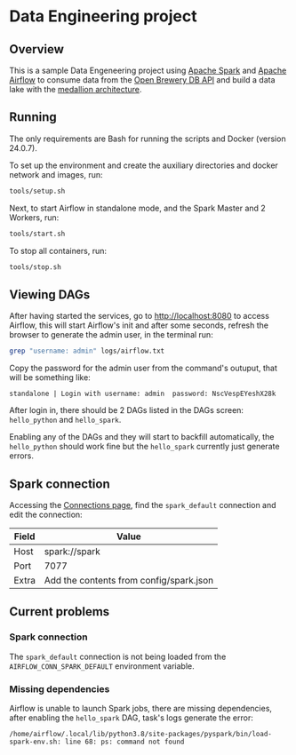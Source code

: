 # Data Engineering project

## Overview

This is a sample Data Engeneering project using [Apache Spark](https://spark.apache.org) and [Apache Airflow](https://airflow.apache.org) to consume data from the [Open Brewery DB API](https://openbrewerydb.org) and build a data lake with the [medallion architecture](https://www.databricks.com/glossary/medallion-architecture).


## Running

The only requirements are Bash for running the scripts and Docker (version 24.0.7).

To set up the environment and create the auxiliary directories and docker network and images, run:

```bash
tools/setup.sh
```

Next, to start Airflow in standalone mode, and the Spark Master and 2 Workers, run:

```bash
tools/start.sh
```

To stop all containers, run:

```bash
tools/stop.sh
```


## Viewing DAGs

After having started the services, go to <http://localhost:8080> to access Airflow, this will start Airflow's init and after some seconds, refresh the browser to generate the admin user, in the terminal run:

```bash
grep "username: admin" logs/airflow.txt
```

Copy the password for the admin user from the command's outuput, that will be something like:

```
standalone | Login with username: admin  password: NscVespEYeshX28k
```

After login in, there should be 2 DAGs listed in the DAGs screen: `hello_python` and `hello_spark`.

Enabling any of the DAGs and they will start to backfill automatically, the `hello_python` should work fine but the `hello_spark` currently just generate errors.


## Spark connection

Accessing the [Connections page](http://localhost:8080/connection/list/), find the `spark_default` connection and edit the connection:

Field|Value
--|--
Host|spark://spark
Port|7077
Extra|Add the contents from config/spark.json


## Current problems

### Spark connection

The `spark_default` connection is not being loaded from the `AIRFLOW_CONN_SPARK_DEFAULT` environment variable.


### Missing dependencies

Airflow is unable to launch Spark jobs, there are missing dependencies, after enabling the `hello_spark` DAG, task's logs generate the error:

```
/home/airflow/.local/lib/python3.8/site-packages/pyspark/bin/load-spark-env.sh: line 68: ps: command not found
```
